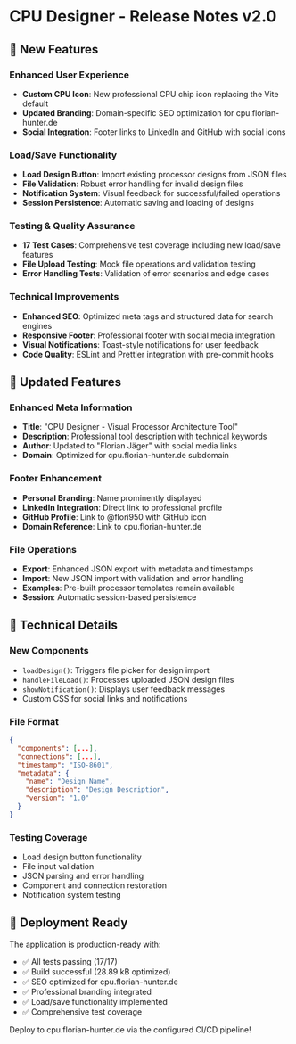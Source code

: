 # CPU Designer - Release Notes v2.0

## 🚀 New Features

### Enhanced User Experience
- **Custom CPU Icon**: New professional CPU chip icon replacing the Vite default
- **Updated Branding**: Domain-specific SEO optimization for cpu.florian-hunter.de
- **Social Integration**: Footer links to LinkedIn and GitHub with social icons

### Load/Save Functionality
- **Load Design Button**: Import existing processor designs from JSON files
- **File Validation**: Robust error handling for invalid design files
- **Notification System**: Visual feedback for successful/failed operations
- **Session Persistence**: Automatic saving and loading of designs

### Testing & Quality Assurance
- **17 Test Cases**: Comprehensive test coverage including new load/save features
- **File Upload Testing**: Mock file operations and validation testing
- **Error Handling Tests**: Validation of error scenarios and edge cases

### Technical Improvements
- **Enhanced SEO**: Optimized meta tags and structured data for search engines
- **Responsive Footer**: Professional footer with social media integration
- **Visual Notifications**: Toast-style notifications for user feedback
- **Code Quality**: ESLint and Prettier integration with pre-commit hooks

## 🎯 Updated Features

### Enhanced Meta Information
- **Title**: "CPU Designer - Visual Processor Architecture Tool"
- **Description**: Professional tool description with technical keywords
- **Author**: Updated to "Florian Jäger" with social media links
- **Domain**: Optimized for cpu.florian-hunter.de subdomain

### Footer Enhancement
- **Personal Branding**: Name prominently displayed
- **LinkedIn Integration**: Direct link to professional profile
- **GitHub Profile**: Link to @flori950 with GitHub icon
- **Domain Reference**: Link to cpu.florian-hunter.de

### File Operations
- **Export**: Enhanced JSON export with metadata and timestamps
- **Import**: New JSON import with validation and error handling
- **Examples**: Pre-built processor templates remain available
- **Session**: Automatic session-based persistence

## 🔧 Technical Details

### New Components
- `loadDesign()`: Triggers file picker for design import
- `handleFileLoad()`: Processes uploaded JSON design files
- `showNotification()`: Displays user feedback messages
- Custom CSS for social links and notifications

### File Format
```json
{
  "components": [...],
  "connections": [...],
  "timestamp": "ISO-8601",
  "metadata": {
    "name": "Design Name",
    "description": "Design Description",
    "version": "1.0"
  }
}
```

### Testing Coverage
- Load design button functionality
- File input validation
- JSON parsing and error handling
- Component and connection restoration
- Notification system testing

## 🚀 Deployment Ready

The application is production-ready with:
- ✅ All tests passing (17/17)
- ✅ Build successful (28.89 kB optimized)
- ✅ SEO optimized for cpu.florian-hunter.de
- ✅ Professional branding integrated
- ✅ Load/save functionality implemented
- ✅ Comprehensive test coverage

Deploy to cpu.florian-hunter.de via the configured CI/CD pipeline!
